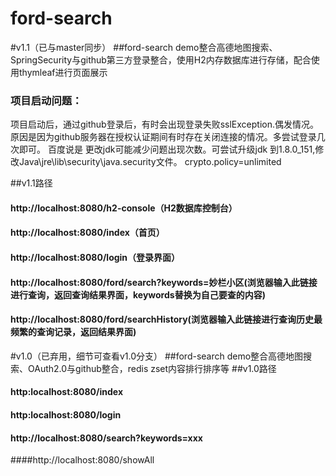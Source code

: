 # ford-search
#v1.1（已与master同步）
##ford-search demo整合高德地图搜索、SpringSecurity与github第三方登录整合，使用H2内存数据库进行存储，配合使用thymleaf进行页面展示
### 项目启动问题：
项目启动后，通过github登录后，有时会出现登录失败sslException.偶发情况。原因是因为github服务器在授权认证期间有时存在关闭连接的情况。多尝试登录几次即可。
百度说是 更改jdk可能减少问题出现次数。可尝试升级jdk 到1.8.0_151,修改Java\jre\lib\security\java.security文件。
crypto.policy=unlimited

##v1.1路径
#### http://localhost:8080/h2-console（H2数据库控制台）
#### http://localhost:8080/index（首页）
#### http://localhost:8080/login（登录界面）
#### http://localhost:8080/ford/search?keywords=妙栏小区(浏览器输入此链接进行查询，返回查询结果界面，keywords替换为自己要查的内容)
#### http://localhost:8080/ford/searchHistory(浏览器输入此链接进行查询历史最频繁的查询记录，返回结果界面)



#v1.0（已弃用，细节可查看v1.0分支）
##ford-search demo整合高德地图搜索、OAuth2.0与github整合，redis zset内容排行排序等
##v1.0路径
#### http:localhost:8080/index
#### http:localhost:8080/login
#### http://localhost:8080/search?keywords=xxx
####http://localhost:8080/showAll